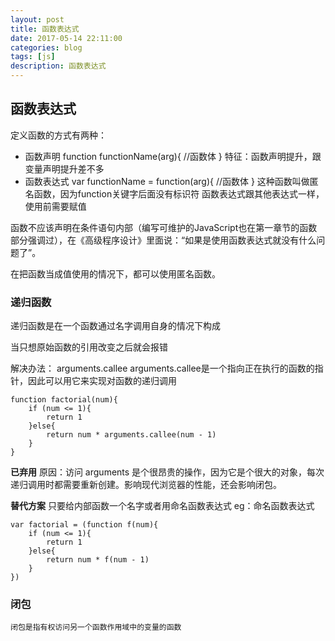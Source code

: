 ```yaml
---
layout: post
title: 函数表达式
date: 2017-05-14 22:11:00
categories: blog
tags: [js]
description: 函数表达式
---
```


## 函数表达式

定义函数的方式有两种：
* 函数声明
function functionName(arg){
    //函数体
}
特征：函数声明提升，跟变量声明提升差不多
* 函数表达式
var functionName = function(arg){
    //函数体
}
这种函数叫做匿名函数，因为function关键字后面没有标识符
函数表达式跟其他表达式一样，使用前需要赋值

函数不应该声明在条件语句内部（编写可维护的JavaScript也在第一章节的函数部分强调过），在《高级程序设计》里面说：“如果是使用函数表达式就没有什么问题了”。

在把函数当成值使用的情况下，都可以使用匿名函数。

### 递归函数

递归函数是在一个函数通过名字调用自身的情况下构成

当只想原始函数的引用改变之后就会报错

解决办法： arguments.callee 
arguments.callee是一个指向正在执行的函数的指针，因此可以用它来实现对函数的递归调用

    function factorial(num){
        if (num <= 1){
            return 1
        }else{
            return num * arguments.callee(num - 1)
        }
    }

**已弃用**
原因：访问 arguments 是个很昂贵的操作，因为它是个很大的对象，每次递归调用时都需要重新创建。影响现代浏览器的性能，还会影响闭包。

**替代方案**
只要给内部函数一个名字或者用命名函数表达式
eg：命名函数表达式

    var factorial = (function f(num){
        if (num <= 1){
            return 1
        }else{
            return num * f(num - 1)
        }
    })

### 闭包

`闭包是指有权访问另一个函数作用域中的变量的函数`



